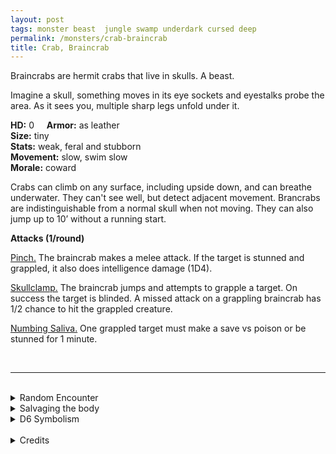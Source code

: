 ```yaml
---
layout: post
tags: monster beast  jungle swamp underdark cursed deep
permalink: /monsters/crab-braincrab
title: Crab, Braincrab
---
```


Braincrabs are hermit crabs that live in skulls. A beast.

Imagine a skull, something moves in its eye sockets and eyestalks probe the area. As it sees you, multiple sharp legs unfold under it.

**HD:** 0  &nbsp; &nbsp;  **Armor:** as leather <br>
**Size:** tiny <br>
**Stats:** weak, feral and stubborn<br>
**Movement:** slow, swim slow<br>
**Morale:** coward <br>

Crabs can climb on any surface, including upside down, and can breathe underwater. They can't see well, but detect adjacent movement. Brancrabs are indistinguishable from a normal skull when not moving. They can also jump up to 10’ without a running start.

**Attacks (1/round)**

<ins>Pinch.</ins> The braincrab makes a melee attack. If the target is stunned and grappled, it also does intelligence damage (1D4).

<ins>Skullclamp.</ins> The braincrab jumps and attempts to grapple a target. On success the target is blinded. A missed attack on a grappling braincrab has 1/2 chance to hit the grappled creature.

<ins>Numbing Saliva.</ins> One grappled target must make a save vs poison or be stunned for 1 minute.

<br>

---

<br>

<details markdown="1">
<summary>Random Encounter</summary>

1. **Monster:** 2D6 braincrabs.
1. **Lair:** A mound of moldy, rotting skulls. <br>    &nbsp; OR <br>    **Omen:** A skull rolls in the room.
1. **Spoor:** A headless skeleton, intact.
1. **Tracks:** Sideways insectoid tracks.
1. **Trace:** A skull.
1. **Trace:** Multiple scattered jaws.
</details>

<details markdown="1">
<summary>Salvaging the body</summary>

If you are careful to extract the venom glands, the braincrab is as edible as a normal crab. You need as many crabs as there are players to make a day's ration. Many underdark and sea dwelling creatures have learned to coat their weapons in their juices.

<span class="alchemy"> **Braincrab Juice.** Save or be stunned for 1D4 rounds. </span>
</details>

<details markdown="1">
<summary>D6 Symbolism</summary>

In local cultures this beast is a symbol of ...

1. Memory
1. Cancer
1. Headache
1. Alzheimer
1. Ghosts
1. Sacred
</details>

<br>

<details markdown="1">
<summary>Credits</summary>
A creation of [Richard J. Leblanc](http://savevsdragon.blogspot.com/) in the [Creature Compendium](https://www.drivethrurpg.com/product/147588/CC1-Creature-Compendium), I adapted the braincrab to be less save or die, and more a slow painful death from a thousand needles.
</details>
